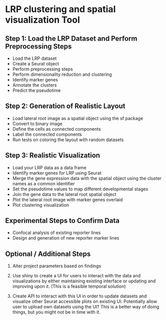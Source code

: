 # LRP clustering and spatial visualization Tool

## Step 1: Load the LRP Dataset and Perform Preprocessing Steps

- Load the LRP dataset
- Create a Seurat object
- Perform preprocessing steps
- Perform dimensionality reduction and clustering
- Identify marker genes
- Annotate the clusters
- Predict the pseudotime

## Step 2: Generation of Realistic Layout

- Load lateral root image as a spatial object using the sf package
- Convert to binary image
- Define the cells as connected components
- Label the connected components
- Run tests on coloring the layout with random datasets

## Step 3: Realistic Visualization

- Load your LRP data as a data frame
- Identify marker genes for LRP using Seurat 
- Merge the gene expression data with the spatial object using the cluster names as a common identifier
- Set the pseudotime values to map different developmental stages 
- Join the gene data to the lateral root spatial object
- Plot the lateral root image with marker genes overlaid
- Plot clustering visualization        

## Experimental Steps to Confirm Data

- Confocal analysis of existing reporter lines
- Design and generation of new reporter marker lines

## Optional / Additional Steps

1. Alter project parameters based on findings

2. Use shiny to create a UI for users to interact with the data and visualizations by either maintaining existing interface or updating and improving upon it. (This is a feasible temporal solution)

3. Create API to interact with this UI in order to update datasets and visualize other Seurat accessible plots on existing UI. Potentially allow user to upload own datasets using the UI? This is a better way of doing things, but you might not be in time with it.
